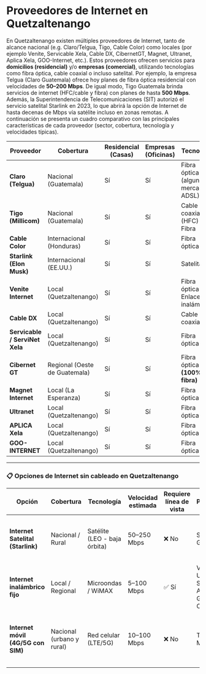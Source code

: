 # Proveedores de Internet en Quetzaltenango

En Quetzaltenango existen múltiples proveedores de Internet, tanto de alcance nacional (e.g. Claro/Telgua, Tigo, Cable Color) como locales (por ejemplo Venite, Servicable Xela, Cable DX, CibernetGT, Magnet, Ultranet, Aplica Xela, GOO-Internet, etc.). Estos proveedores ofrecen servicios para **domicilios (residencial)** y/o **empresas (comercial)**, utilizando tecnologías como fibra óptica, cable coaxial o incluso satelital. Por ejemplo, la empresa Telgua (Claro Guatemala) ofrece hoy planes de fibra óptica residencial con velocidades de **50–200 Mbps**. De igual modo, Tigo Guatemala brinda servicios de internet (HFC/cable y fibra) con planes de hasta **500 Mbps**. Además, la Superintendencia de Telecomunicaciones (SIT) autorizó el servicio satelital Starlink en 2023, lo que abrirá la opción de Internet de hasta decenas de Mbps vía satélite incluso en zonas remotas. A continuación se presenta un cuadro comparativo con las principales características de cada proveedor (sector, cobertura, tecnología y velocidades típicas).

|**Proveedor**|**Cobertura**|**Residencial (Casas)**|**Empresas (Oficinas)**|**Tecnología**|**Velocidades (Mbps)**|
|---|---|---|---|---|---|
|**Claro (Telgua)**|Nacional (Guatemala)|Sí|Sí|Fibra óptica (algunos mercados ADSL)|50–200|
|**Tigo (Millicom)**|Nacional (Guatemala)|Sí|Sí|Cable coaxial (HFC) / Fibra|100–500|
|**Cable Color**|Internacional (Honduras)|Sí|Sí|Fibra óptica|Hasta 1000|
|**Starlink (Elon Musk)**|Internacional (EE.UU.)|Sí|Sí|Satelital|–|
|**Venite Internet**|Local (Quetzaltenango)|Sí|Sí|Fibra óptica / Enlace inalámbrico|(varios)|
|**Cable DX**|Local (Quetzaltenango)|Sí|Sí|Cable coaxial|(varios)|
|**Servicable / ServiNet Xela**|Local (Quetzaltenango)|Sí|Sí|Fibra óptica|(varios)|
|**Cibernet GT**|Regional (Oeste de Guatemala)|Sí|Sí|Fibra óptica **(100% fibra)**|(no especificado)|
|**Magnet Internet**|Local (La Esperanza)|Sí|Sí|Fibra óptica|(varios)|
|**Ultranet**|Local (Quetzaltenango)|Sí|Sí|Fibra óptica|(varios)|
|**APLICA Xela**|Local (Quetzaltenango)|Sí|Sí|Fibra óptica|(varios)|
|**GOO-INTERNET**|Local (Quetzaltenango)|Sí|Sí|Fibra óptica|(varios)|


---

### 📋  Opciones de Internet sin cableado en Quetzaltenango

|**Opción**|**Cobertura**|**Tecnología**|**Velocidad estimada**|**Requiere línea de vista**|**Proveedores**|**Observaciones**|
|---|---|---|---|---|---|---|
|**Internet Satelital (Starlink)**|Nacional / Rural|Satélite (LEO - baja órbita)|50–250 Mbps|❌ No|Starlink Guatemala|Latencia baja (~25 ms). Ideal para zonas montañosas o sin cobertura terrestre.|
|**Internet inalámbrico fijo**|Local / Regional|Microondas / WiMAX|5–100 Mbps|✅ Sí|Venite, Ultranet, Servicable, APLICA, GOO, Cibernet|Requiere antena exterior y línea de vista hacia una torre o repetidor local.|
|**Internet móvil (4G/5G con SIM)**|Nacional (urbano y rural)|Red celular (LTE/5G)|10–100 Mbps|❌ No|Tigo, Claro, Movistar|Usado con router 4G/5G. Depende de cobertura móvil. Ideal como solución portátil.|

